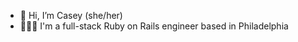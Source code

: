 - 👋  Hi, I’m Casey (she/her)
- 👩🏼‍💻  I'm a full-stack Ruby on Rails engineer based in Philadelphia



